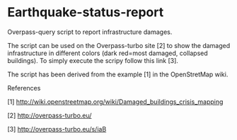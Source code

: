 # Earthquake-status-report
Overpass-query script to report infrastructure damages.

The script can be used on the Overpass-turbo site [2] to show the damaged infrastructure in different colors
(dark red=most damaged, collapsed buildings). To simply execute the scripy follow this link [3].

The script has been derived from the example [1] in the OpenStretMap wiki.

References

[1] http://wiki.openstreetmap.org/wiki/Damaged_buildings_crisis_mapping

[2] http://overpass-turbo.eu/

[3] http://overpass-turbo.eu/s/iaB
